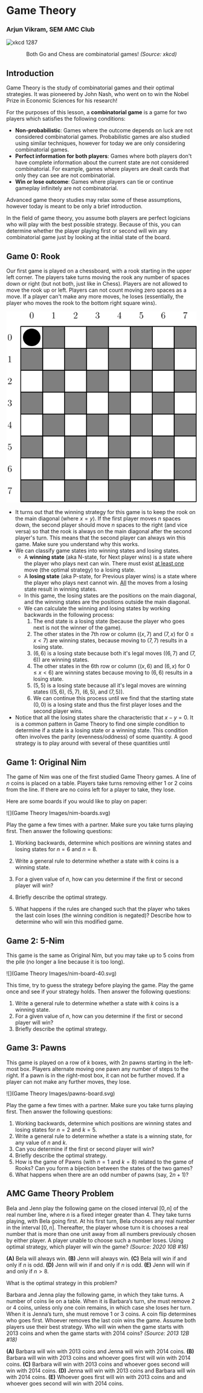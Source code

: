 # Game Theory

### Arjun Vikram, SEM AMC Club

![xkcd 1287](https://www.explainxkcd.com/wiki/images/6/65/puzzle.png)

<center>Both Go and Chess are combinatorial games! <i>(Source: xkcd)</i></i></center>

## Introduction

Game Theory is the study of combinatorial games and their optimal strategies. It was pioneered by John Nash, who went on to win the Nobel Prize in Economic Sciences for his research!

For the purposes of this lesson, a **combinatorial game** is a game for two players which satisfies the following conditions:

- **Non-probabilistic**: Games where the outcome depends on luck are not considered combinatorial games. Probabilistic games are also studied using similar techniques, however for today we are only considering combinatorial games.
- **Perfect information for both players**: Games where both players don't have complete information about the current state are not considered combinatorial. For example, games where players are dealt cards that only they can see are not combinatorial.
- **Win or lose outcome**: Games where players can tie or continue gameplay infinitely are not combinatorial.

Advanced game theory studies may relax some of these assumptions, however today is meant to be only a brief introduction.

In the field of game theory, you assume both players are perfect logicians who will play with the best possible strategy. Because of this, you can determine whether the player playing first or second will win any combinatorial game just by looking at the initial state of the board.









## Game 0: Rook

Our first game is played on a chessboard, with a rook starting in the upper left corner. The players take turns moving the rook any number of spaces down or right (but not both, just like in Chess). Players are not allowed to move the rook up or left. Players can not count moving zero spaces as a move. If a player can't make any more moves, he loses (essentially, the player who moves the rook to the bottom right square wins).

<span><!--
unitsize(1cm);
for (real x = 0; x < 8; ++x) {
    for (real y = 0; y < 8; ++y) {
        if ((x+y)%2 == 0) {
            fill((x, y)--(x+1, y)--(x+1, y+1)--(x, y+1)--cycle, gray);
        }
        draw((x, y)--(x+1, y)--(x+1, y+1)--(x, y+1)--cycle, black+1);
    }
    label((string) x, (x+0.5, 8.5));
}
for (real y = 0; y < 8; ++y) {
    label((string) y, (-0.5, 7.5-y));
}
fill(circle((0.5, 7.5), 0.4), black);
--></span>

<img src="Game Theory Images/rook-board.svg" style="zoom:80%;" />

- It turns out that the winning strategy for this game is to keep the rook on the main diagonal (where $x=y$). If the first player moves $n$ spaces down, the second player should move $n$ spaces to the right (and vice versa) so that the rook is always on the main diagonal after the second player's turn. This means that the second player can always win this game. Make sure you understand why this works.
- We can classify game states into winning states and losing states.
  - A **winning state** (aka N-state, for Next player wins) is a state where the player who plays next can win. There must exist <u>at least one</u> move (the optimal strategy) to a losing state.
  - A **losing state** (aka P-state, for Previous player wins) is a state where the player who plays next cannot win. <u>All</u> the moves from a losing state result in winning states.
  - In this game, the losing states are the positions on the main diagonal, and the winning states are the positions outside the main diagonal.
  - We can calculate the winning and losing states by working backwards in the following process:
    1. The end state is a losing state (because the player who goes next is not the winner of the game).
    2. The other states in the 7th row or column ($(x,7)$ and $(7,x)$ for $0\le x \lt 7$) are winning states, because moving to $(7,7)$ results in a losing state.
    3. $(6, 6)$ is a losing state because both it's legal moves ($(6,7)$ and $(7,6)$) are winning states.
    4. The other states in the 6th row or column ($(x,6)$ and $(6,x)$ for $0\le x \lt 6$) are winning states because moving to $(6, 6)$ results in a losing state.
    5. $(5, 5)$ is a losing state because all it's legal moves are winning states ($(5,6)$, $(5, 7)$, $(6, 5)$, and $(7, 5)$).
    6. We can continue this process until we find that the starting state $(0, 0)$ is a losing state and thus the first player loses and the second player wins.
- Notice that all the losing states share the characteristic that $x-y=0$. It is a common pattern in Game Theory to find one simple condition to determine if a state is a losing state or a winning state. This condition often involves the parity (evenness/oddness) of some quantity. A good strategy is to play around with several of these quantities until 

## Game 1: Original Nim

The game of Nim was one of the first studied Game Theory games. A line of $n$ coins is placed on a table. Players take turns removing either $1$ or $2$ coins from the line. If there are no coins left for a player to take, they lose.

Here are some boards if you would like to play on paper:

<span><!--
unitsize(1cm);
// Typora mangles strings in quotes
// It should read {quote}{dollars}n=%d{dollars}{quote}
void drawRow(int n, real y, string l=format("$n=%dquot;, n)) {
    label(l, (-1.5, y));
    for (int x=0; x < n; ++x)
        fill(circle((x, y), 0.4), gray(.4));
}
int[] ns = {6, 8};
for (int i = 0; i < ns.length; ++i)
    drawRow(ns[i], -1.5*i);
drawRow(10, -1.5*ns.length, "$n=21quot;);
drawRow(10, -1.5*ns.length-1, "");
fill(circle((9.87, -1.5*ns.length-0.5), 0.4), gray(.4));
--></span>

![](Game Theory Images/nim-boards.svg)

Play the game a few times with a partner. Make sure you take turns playing first. Then answer the following questions:

1. Working backwards, determine which positions are winning states and losing states for $n=6$ and $n=8$.
2. Write a general rule to determine whether a state with $k$ coins is a winning state.
3. For a given value of $n$, how can you determine if the first or second player will win?
4. Briefly describe the optimal strategy.

5. What happens if the rules are changed such that the player who takes the last coin loses (the winning condition is negated)? Describe how to determine who will win this modified game.

## Game 2: 5-Nim

This game is the same as Original Nim, but you may take up to $5$ coins from the pile (no longer a line because it is too long).

<span><!--
unitsize(1cm);
// Typora mangles strings in quotes
// It should read {quote}{dollars}n=%d{dollars}{quote}
void drawRow(int n, real y, string l=format("$n=%dquot;, n)) {
    label(l, (-1.5, y));
    for (int x=0; x < n; ++x)
        fill(circle((x, y), 0.4), gray(.4));
}
drawRow(10, 0, "$n=40quot;);
drawRow(10, -1, "");
drawRow(10, -2, "");
drawRow(10, -3, "");
--></span>

![](Game Theory Images/nim-board-40.svg)

This time, try to guess the strategy before playing the game. Play the game once and see if your strategy holds. Then answer the following questions:

1. Write a general rule to determine whether a state with $k$ coins is a winning state.
2. For a given value of $n$, how can you determine if the first or second player will win?
3. Briefly describe the optimal strategy.





## Game 3: Pawns

This game is played on a row of $k$ boxes, with $2n$ pawns starting in the left-most box. Players alternate moving one pawn any number of steps to the right. If a pawn is in the right-most box, it can not be further moved. If a player can not make any further moves, they lose.

<span><!--
unitsize(2cm);
for (real x = 0; x < 5; ++x)
    draw((x, 0)--(x+1, 0)--(x+1, 1)--(x, 1)--cycle, black+1);
void triangle(real x, real y) {
    fill((x, y)--(x+0.2, y)--(x+0.1, y+0.3)--cycle, black);
}
for (real x = 0.1; x < 1; x += 0.5)
    for (real y = 0.1; y < 1; y += 0.5)
        triangle(x, y);
// Typora mangles strings in quotes
// It should read {quote}{dollars}n=2{dollars}{quote}
label("$n=2$", (-0.5, 0.65));
label("$k=5$", (-0.5, 0.35));
label("Goal", (4.5, 0.15));
--></span>

![](Game Theory Images/pawns-board.svg)

Play the game a few times with a partner. Make sure you take turns playing first. Then answer the following questions:

1. Working backwards, determine which positions are winning states and losing states for $n=2$ and $k=5$.
2. Write a general rule to determine whether a state is a winning state, for any value of $n$ and $k$.
3. Can you determine if the first or second player will win?
4. Briefly describe the optimal strategy.
5. How is the game of Pawns (with $n=1$ and $k=8$) related to the game of Rooks? Can you form a bijection between the states of the two games?
6. What happens when there are an odd number of pawns (say, $2n+1$)?

## AMC Game Theory Problem

Bela and Jenn play the following game on the closed interval $[0, n]$ of the real number line, where $n$ is a fixed integer greater than $4$. They take turns playing, with Bela going first. At his first turn, Bela chooses any real number in the interval $[0, n]$. Thereafter, the player whose turn it is chooses a real number that is more than one unit away from all numbers previously chosen by either player. A player unable to choose such a number loses. Using optimal strategy, which player will win the game? *(Source: 2020 10B #16)*

$\textbf{(A)} \text{ Bela will always win.}$
$\textbf{(B)} \text{ Jenn will always win.}$
$\textbf{(C)} \text{ Bela will win if and only if }n \text{ is odd.}$
$\textbf{(D)} \text{ Jenn will win if and only if }n \text{ is odd.}$
$\textbf{(E)} \text { Jenn will win if and only if } n>8.$

What is the optimal strategy in this problem?

Barbara and Jenna play the following game, in which they take turns. A number of coins lie on a table. When it is Barbara’s turn, she must remove $2$ or $4$ coins, unless only one coin remains, in which case she loses her turn. When it is Jenna’s turn, she must remove $1$ or $3$ coins. A coin flip determines who goes first. Whoever removes the last coin wins the game. Assume both players use their best strategy. Who will win when the game starts with $2013$ coins and when the game starts with $2014$ coins? *(Source: 2013 12B #18)*

$\textbf{(A)}$ Barbara will win with $2013$ coins and Jenna will win with $2014$ coins.
$\textbf{(B)}$ Barbara will win with $2013$ coins and whoever goes first will win with $2014$ coins.
$\textbf{(C)}$ Barbara will win with $2013$ coins and whoever goes second will win with $2014$ coins.
$\textbf{(D)}$ Jenna will win with $2013$ coins and Barbara will win with $2014$ coins.
$\textbf{(E)}$ Whoever goes first will win with $2013$ coins and and whoever goes second will win with $2014$ coins.